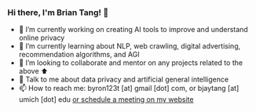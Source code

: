 ### Hi there, I'm Brian Tang! 👋

- 🔭 I’m currently working on creating AI tools to improve and understand online privacy
- 🌱 I’m currently learning about NLP, web crawling, digital advertising, recommendation algorithms, and AGI
- 👯 I’m looking to collaborate and mentor on any projects related to the above ⬆️
- 💬 Talk to me about data privacy and artificial general intelligence
- 📫 How to reach me: byron123t [at] gmail [dot] com, or bjaytang [at] umich [dot] edu [or schedule a meeting on my website](https://www.bjaytang.com/)
